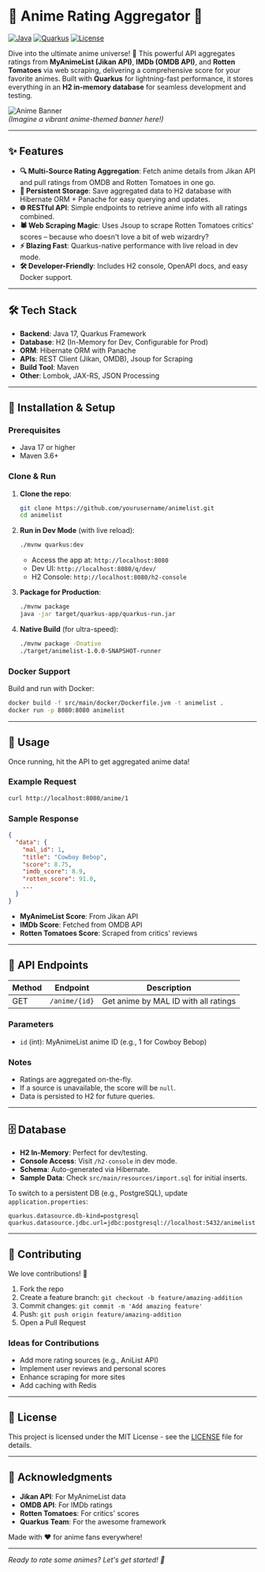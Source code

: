 # 🌟 Anime Rating Aggregator 🌟

[![Java](https://img.shields.io/badge/Java-17+-blue.svg)](https://www.oracle.com/java/)
[![Quarkus](https://img.shields.io/badge/Quarkus-3.21.1-red.svg)](https://quarkus.io/)
[![License](https://img.shields.io/badge/License-MIT-green.svg)](LICENSE)

Dive into the ultimate anime universe! 🚀 This powerful API aggregates ratings from **MyAnimeList (Jikan API)**, **IMDb (OMDB API)**, and **Rotten Tomatoes** via web scraping, delivering a comprehensive score for your favorite animes. Built with **Quarkus** for lightning-fast performance, it stores everything in an **H2 in-memory database** for seamless development and testing.

![Anime Banner](https://via.placeholder.com/800x200/FF6B6B/FFFFFF?text=Anime+Rating+Aggregator)  
*(Imagine a vibrant anime-themed banner here!)*

---

## ✨ Features

- **🔍 Multi-Source Rating Aggregation**: Fetch anime details from Jikan API and pull ratings from OMDB and Rotten Tomatoes in one go.
- **💾 Persistent Storage**: Save aggregated data to H2 database with Hibernate ORM + Panache for easy querying and updates.
- **🌐 RESTful API**: Simple endpoints to retrieve anime info with all ratings combined.
- **🕷️ Web Scraping Magic**: Uses Jsoup to scrape Rotten Tomatoes critics' scores – because who doesn't love a bit of web wizardry?
- **⚡ Blazing Fast**: Quarkus-native performance with live reload in dev mode.
- **🛠️ Developer-Friendly**: Includes H2 console, OpenAPI docs, and easy Docker support.

---

## 🛠️ Tech Stack

- **Backend**: Java 17, Quarkus Framework
- **Database**: H2 (In-Memory for Dev, Configurable for Prod)
- **ORM**: Hibernate ORM with Panache
- **APIs**: REST Client (Jikan, OMDB), Jsoup for Scraping
- **Build Tool**: Maven
- **Other**: Lombok, JAX-RS, JSON Processing

---

## 🚀 Installation & Setup

### Prerequisites
- Java 17 or higher
- Maven 3.6+

### Clone & Run
1. **Clone the repo**:
   ```bash
   git clone https://github.com/yourusername/animelist.git
   cd animelist
   ```

2. **Run in Dev Mode** (with live reload):
   ```bash
   ./mvnw quarkus:dev
   ```
   - Access the app at: `http://localhost:8080`
   - Dev UI: `http://localhost:8080/q/dev/`
   - H2 Console: `http://localhost:8080/h2-console`

3. **Package for Production**:
   ```bash
   ./mvnw package
   java -jar target/quarkus-app/quarkus-run.jar
   ```

4. **Native Build** (for ultra-speed):
   ```bash
   ./mvnw package -Dnative
   ./target/animelist-1.0.0-SNAPSHOT-runner
   ```

### Docker Support
Build and run with Docker:
```bash
docker build -f src/main/docker/Dockerfile.jvm -t animelist .
docker run -p 8080:8080 animelist
```

---

## 📖 Usage

Once running, hit the API to get aggregated anime data!

### Example Request
```bash
curl http://localhost:8080/anime/1
```

### Sample Response
```json
{
  "data": {
    "mal_id": 1,
    "title": "Cowboy Bebop",
    "score": 8.75,
    "imdb_score": 8.9,
    "rotten_score": 91.0,
    ...
  }
}
```

- **MyAnimeList Score**: From Jikan API
- **IMDb Score**: Fetched from OMDB API
- **Rotten Tomatoes Score**: Scraped from critics' reviews

---

## 🔗 API Endpoints

| Method | Endpoint       | Description                          |
|--------|----------------|--------------------------------------|
| GET    | `/anime/{id}` | Get anime by MAL ID with all ratings |

### Parameters
- `id` (int): MyAnimeList anime ID (e.g., 1 for Cowboy Bebop)

### Notes
- Ratings are aggregated on-the-fly.
- If a source is unavailable, the score will be `null`.
- Data is persisted to H2 for future queries.

---

## 🗄️ Database

- **H2 In-Memory**: Perfect for dev/testing.
- **Console Access**: Visit `/h2-console` in dev mode.
- **Schema**: Auto-generated via Hibernate.
- **Sample Data**: Check `src/main/resources/import.sql` for initial inserts.

To switch to a persistent DB (e.g., PostgreSQL), update `application.properties`:
```properties
quarkus.datasource.db-kind=postgresql
quarkus.datasource.jdbc.url=jdbc:postgresql://localhost:5432/animelist
```

---

## 🤝 Contributing

We love contributions! 🌈

1. Fork the repo
2. Create a feature branch: `git checkout -b feature/amazing-addition`
3. Commit changes: `git commit -m 'Add amazing feature'`
4. Push: `git push origin feature/amazing-addition`
5. Open a Pull Request

### Ideas for Contributions
- Add more rating sources (e.g., AniList API)
- Implement user reviews and personal scores
- Enhance scraping for more sites
- Add caching with Redis

---

## 📄 License

This project is licensed under the MIT License - see the [LICENSE](LICENSE) file for details.

---

## 🙌 Acknowledgments

- **Jikan API**: For MyAnimeList data
- **OMDB API**: For IMDb ratings
- **Rotten Tomatoes**: For critics' scores
- **Quarkus Team**: For the awesome framework

Made with ❤️ for anime fans everywhere!

---

*Ready to rate some animes? Let's get started! 🚀*

